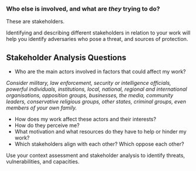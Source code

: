 [Title]: # (Stakeholders)
[Order]: # (0.5)

### Who else is involved, and what are *they* trying to do? 

These are stakeholders. 

Identifying and describing different stakeholders in relation to your work will help you identify adversaries who pose a threat, and sources of protection. 

## Stakeholder Analysis Questions

* Who are the main actors involved in factors that could affect my work? 

*Consider military, law enforcement, security or intelligence officials, powerful individuals, institutions, local, national, regional and international organisations, opposition groups, businesses, the media, community leaders, conservative religious groups, other states, criminal groups, even members of your own family.*
 
* How does my work affect these actors and their interests? 
* How do they perceive me? 
* What motivation and what resources do they have to help or hinder my work? 
* Which stakeholders align with each other? Which oppose each other?  

Use your context assessment and stakeholder analysis to identify threats, vulnerabilities, and capacities. 

